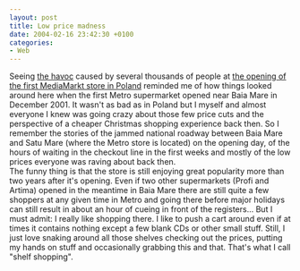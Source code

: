 ```yaml
---
layout: post
title: Low price madness
date: 2004-02-16 23:42:30 +0100
categories:
- Web
---
```

<p>Seeing <a href="http://members.chello.at/h3llbring0r/mediamarkt/">the havoc</a> caused by several thousands of people at <a href="http://www.indymedia.org.uk/en/2004/01/283684.html">the opening of the first MediaMarkt store in Poland</a> reminded me of how things looked around here when the first Metro supermarket opened near Baia Mare in December 2001. It wasn't as bad as in Poland but I myself and almost everyone I knew was going crazy about those few price cuts and the perspective of a cheaper Christmas shopping experience back then. So I remember the stories of the jammed national roadway between Baia Mare and Satu Mare (where the Metro store is located) on the opening day, of the hours of waiting in the checkout line in the first weeks and mostly of the low prices everyone was raving about back then.<br />
The funny thing is that the store is still enjoying great popularity more than two years after it's opening. Even if two other supermarkets (Profi and Artima) opened in the meantime in Baia Mare there are still quite a few shoppers at any given time in Metro and going there before major holidays can still result in about an hour of cueing in front of the registers... But I must admit: I really like shopping there. I like to push a cart around even if at times it contains nothing except a few blank CDs or other small stuff. Still, I just love snaking around all those shelves checking out the prices, putting my hands on stuff and occasionally grabbing this and that. That's what I call "shelf shopping".</p>
